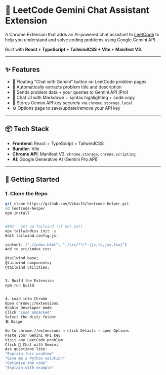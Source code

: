 # 💬 LeetCode Gemini Chat Assistant Extension

A Chrome Extension that adds an AI-powered chat assistant to [LeetCode](https://leetcode.com/problems/*) to help you understand and solve coding problems using Google Gemini API.

Built with **React + TypeScript + TailwindCSS + Vite + Manifest V3**.

---

## ✨ Features

- 💬 Floating "Chat with Gemini" button on LeetCode problem pages
- 📄 Automatically extracts problem title and description
- 🤖 Sends problem data + your queries to Gemini API (Pro)
- 🧠 Chat UI with Markdown + syntax highlighting + code copy
- 🔐 Stores Gemini API key securely via `chrome.storage.local`
- ⚙️ Options page to save/update/remove your API key

---

## 📦 Tech Stack

- **Frontend**: React + TypeScript + TailwindCSS
- **Bundler**: Vite
- **Chrome API**: Manifest V3, `chrome.storage`, `chrome.scripting`
- **AI**: Google Generative AI (Gemini Pro API)

---

## 🚀 Getting Started

### 1. Clone the Repo

```bash
git clone https://github.com/Vikaslh/leetcode-helper.git
cd leetcode-helper
npm install


###2 . Set up Tailwind (if not yet)
npx tailwindcss init -p
Edit tailwind.config.js:

content: ["./index.html", "./src/**/*.{js,ts,jsx,tsx}"]
Add to src/index.css:

@tailwind base;
@tailwind components;
@tailwind utilities;


3. Build the Extension
npm run build


4. Load into Chrome
Open chrome://extensions
Enable Developer mode
Click "Load unpacked"
Select the dist/ folder
🛠️ Usage

Go to chrome://extensions → click Details → open Options
Paste your Gemini API key
Visit any LeetCode problem
Click 💬 Chat with Gemini
Ask questions like:
"Explain this problem"
"Give me a Python solution"
"Optimize the code"
"Explain with example"
